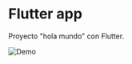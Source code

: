# Flutter app

Proyecto "hola mundo" con Flutter.


![Demo](https://github.com/fabirt/curso-flutter/tree/master/contador/example/demo_contador.gif)


